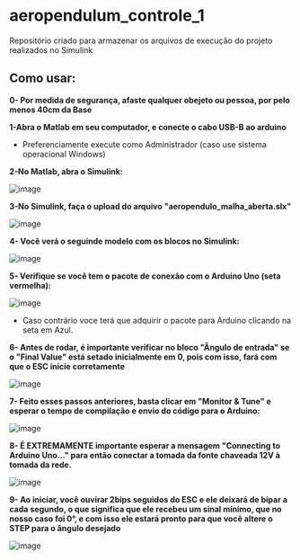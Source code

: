 # aeropendulum_controle_1
Repositório criado para armazenar os arquivos de execução do projeto realizados no Simulink

## Como usar:

**0- Por medida de segurança, afaste qualquer obejeto ou pessoa, por pelo menos 40cm da Base**

**1-Abra o Matlab em seu computador, e conecte o cabo USB-B ao arduino**
- Preferenciamente execute como Administrador (caso use sistema operacional Windows)

**2-No Matlab, abra o Simulink:**

![image](https://github.com/user-attachments/assets/b6787cd7-42f3-4611-b1b6-e428fc09ace1)

**3-No Simulink, faça o upload do arquivo "aeropendulo_malha_aberta.slx"**

![image](https://github.com/user-attachments/assets/652aaac1-3e76-4f1a-98bf-8cd8366cb57d)


**4- Você verá o seguinde modelo com os blocos no Simulink:**

![image](https://github.com/user-attachments/assets/8c6bf543-e294-42c6-949a-c43e5c3322cf)


**5- Verifique se você tem o pacote de conexão com o Arduino Uno (seta vermelha):**

![image](https://github.com/user-attachments/assets/e6ad0678-ef42-4f64-8afc-052a301acf3b)

- Caso contrário voce terá que adquirir o pacote para Arduino clicando na seta em Azul.


**6- Antes de rodar, é importante verificar no bloco "Ângulo de entrada" se o "Final Value" está setado inicialmente em 0,
pois com isso, fará com que o ESC inicie corretamente**

![image](https://github.com/user-attachments/assets/8f60f796-186c-4397-92e6-1779fb6e878d)


**7- Feito esses passos anteriores, basta clicar em "Monitor & Tune" e esperar o tempo de compilação e envio do código para o Arduino:**

![image](https://github.com/user-attachments/assets/1fc3ee82-4c7a-4603-9b12-073c740174a4)


**8- É EXTREMAMENTE importante esperar a mensagem "Connecting to Arduino Uno..." para então conectar a tomada da fonte chaveada 12V à tomada da rede.**

![image](https://github.com/user-attachments/assets/14cd017f-dab0-4eda-9325-a093bc9d0642)



**9- Ao iniciar, você ouvirar 2bips seguidos do ESC e ele deixará de bipar a cada segundo, o que significa que ele recebeu um sinal mínimo, 
que no nosso caso foi 0°, e com isso ele estará pronto para que você altere o STEP para o ângulo desejado**

![image](https://github.com/user-attachments/assets/8aa85b59-ad54-46d4-bcbe-ea0275c5ae5c)

